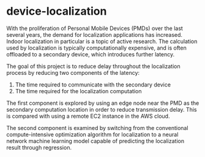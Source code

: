 # device-localization

With the proliferation of Personal Mobile Devices (PMDs) over the last several years, the demand for localization applications has increased. Indoor localization in particular is a topic of active research. The calculation used by localization is typically computationally expensive, and is often offloaded to a secondary device, which introduces further latency. 

The goal of this project is to reduce delay throughout the localization process by reducing two components of the latency:

1. The time required to communicate with the secondary device 
2. The time required for the localization computation 

The first component is explored by using an edge node near the PMD as the secondary computation location in order to reduce transmission delay. This is compared with using a remote EC2 instance in the AWS cloud.

The second component is examined by switching from the conventional compute-intensive optimization algorithm for localization to a neural network machine learning model capable of predicting the localization result through regression.
